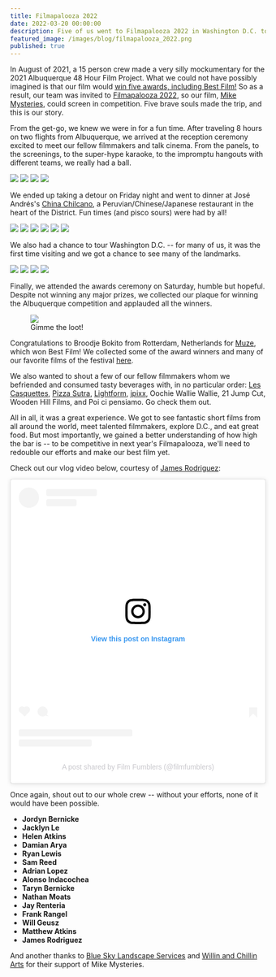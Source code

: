 ```yaml
---
title: Filmapalooza 2022
date: 2022-03-20 00:00:00
description: Five of us went to Filmapalooza 2022 in Washington D.C. to see our 48 Hour Film, Mike Mysteries, screened in competition.
featured_image: /images/blog/filmapalooza_2022.png
published: true
---
```

In August of 2021, a 15 person crew made a very silly mockumentary for the 2021 Albuquerque 48 Hour Film Project. What we could not have possibly imagined is that our film would [win five awards, including Best Film!](/blog/48-hour-we-won) So as a result, our team was invited to [Filmapalooza 2022](https://48hourfilmproj.zohobackstage.com/Filmapalooza2022-WashingtonDC#), so our film, [Mike Mysteries](/project/mike-mysteries), could screen in competition. Five brave souls made the trip, and this is our story.

From the get-go, we knew we were in for a fun time. After traveling 8 hours on two flights from Albuquerque, we arrived at the reception ceremony excited to meet our fellow filmmakers and talk cinema. From the panels, to the screenings, to the super-hype karaoke, to the impromptu hangouts with different teams, we really had a ball.

<div class="gallery" data-columns="2">
	<img src="/images/blog/filmapalooza1.jpg">
	<img src="/images/blog/filmapalooza2.jpg">
	<img src="/images/blog/filmapalooza3.jpg">
	<img src="/images/blog/filmapalooza8.jpg">
</div>

We ended up taking a detour on Friday night and went to dinner at José Andrés's [China Chilcano](https://www.chinachilcano.com), a Peruvian/Chinese/Japanese restaurant in the heart of the District. Fun times (and pisco sours) were had by all!

<div class="gallery" data-columns="3">
	<img src="/images/blog/china_chilcano1.jpg">
	<img src="/images/blog/china_chilcano2.jpg">
	<img src="/images/blog/china_chilcano3.jpg">
	<img src="/images/blog/china_chilcano4.jpg">
	<img src="/images/blog/china_chilcano5.jpg">
	<img src="/images/blog/china_chilcano6.jpg">
</div>

We also had a chance to tour Washington D.C. -- for many of us, it was the first time visiting and we got a chance to see many of the landmarks.

<div class="gallery" data-columns="2">
	<img src="/images/blog/filmapalooza4.jpg">
	<img src="/images/blog/filmapalooza5.jpg">
	<img src="/images/blog/filmapalooza6.jpg">
	<img src="/images/blog/filmapalooza7.jpg">
</div>

Finally, we attended the awards ceremony on Saturday, humble but hopeful. Despite not winning any major prizes, we collected our plaque for winning the Albuquerque competition and applauded all the winners.

<figure>
	<img src="/images/blog/filmapalooza9.png">
    <figcaption>Gimme the loot!</figcaption>
</figure>

Congratulations to Broodje Bokito from Rotterdam, Netherlands for [Muze](https://www.imdb.com/title/tt15348714), which won Best Film! We collected some of the award winners and many of our favorite films of the festival [here](https://wouldproductions.notion.site/Best-of-the-Festival-58e25a4878c847c7b251322ebbb4d04b).

We also wanted to shout a few of our fellow filmmakers whom we befriended and consumed tasty beverages with, in no particular order: [Les Casquettes](https://www.instagram.com/les__casquettes), [Pizza Sutra](https://www.instagram.com/pizzasutramke), [Lightform](https://www.instagram.com/lightformfilm), [jpixx](https://www.instagram.com/jpixx), Oochie Wallie Wallie, 21 Jump Cut, Wooden Hill Films, and Poi ci pensiamo. Go check them out.

All in all, it was a great experience. We got to see fantastic short films from all around the world, meet talented filmmakers, explore D.C., and eat great food. But most importantly, we gained a better understanding of how high the bar is -- to be competitive in next year's Filmapalooza, we'll need to redouble our efforts and make our best film yet.

Check out our vlog video below, courtesy of [James Rodriguez](https://www.instagram.com/jittlelames):

<blockquote class="instagram-media" data-instgrm-captioned data-instgrm-permalink="https://www.instagram.com/reel/CbJXIrdpwug/?utm_source=ig_embed&amp;utm_campaign=loading" data-instgrm-version="14" style=" background:#FFF; border:0; border-radius:3px; box-shadow:0 0 1px 0 rgba(0,0,0,0.5),0 1px 10px 0 rgba(0,0,0,0.15); margin: 1px; max-width:540px; min-width:326px; padding:0; width:99.375%; width:-webkit-calc(100% - 2px); width:calc(100% - 2px);"><div style="padding:16px;"> <a href="https://www.instagram.com/reel/CbJXIrdpwug/?utm_source=ig_embed&amp;utm_campaign=loading" style=" background:#FFFFFF; line-height:0; padding:0 0; text-align:center; text-decoration:none; width:100%;" target="_blank"> <div style=" display: flex; flex-direction: row; align-items: center;"> <div style="background-color: #F4F4F4; border-radius: 50%; flex-grow: 0; height: 40px; margin-right: 14px; width: 40px;"></div> <div style="display: flex; flex-direction: column; flex-grow: 1; justify-content: center;"> <div style=" background-color: #F4F4F4; border-radius: 4px; flex-grow: 0; height: 14px; margin-bottom: 6px; width: 100px;"></div> <div style=" background-color: #F4F4F4; border-radius: 4px; flex-grow: 0; height: 14px; width: 60px;"></div></div></div><div style="padding: 19% 0;"></div> <div style="display:block; height:50px; margin:0 auto 12px; width:50px;"><svg width="50px" height="50px" viewBox="0 0 60 60" version="1.1" xmlns="https://www.w3.org/2000/svg" xmlns:xlink="https://www.w3.org/1999/xlink"><g stroke="none" stroke-width="1" fill="none" fill-rule="evenodd"><g transform="translate(-511.000000, -20.000000)" fill="#000000"><g><path d="M556.869,30.41 C554.814,30.41 553.148,32.076 553.148,34.131 C553.148,36.186 554.814,37.852 556.869,37.852 C558.924,37.852 560.59,36.186 560.59,34.131 C560.59,32.076 558.924,30.41 556.869,30.41 M541,60.657 C535.114,60.657 530.342,55.887 530.342,50 C530.342,44.114 535.114,39.342 541,39.342 C546.887,39.342 551.658,44.114 551.658,50 C551.658,55.887 546.887,60.657 541,60.657 M541,33.886 C532.1,33.886 524.886,41.1 524.886,50 C524.886,58.899 532.1,66.113 541,66.113 C549.9,66.113 557.115,58.899 557.115,50 C557.115,41.1 549.9,33.886 541,33.886 M565.378,62.101 C565.244,65.022 564.756,66.606 564.346,67.663 C563.803,69.06 563.154,70.057 562.106,71.106 C561.058,72.155 560.06,72.803 558.662,73.347 C557.607,73.757 556.021,74.244 553.102,74.378 C549.944,74.521 548.997,74.552 541,74.552 C533.003,74.552 532.056,74.521 528.898,74.378 C525.979,74.244 524.393,73.757 523.338,73.347 C521.94,72.803 520.942,72.155 519.894,71.106 C518.846,70.057 518.197,69.06 517.654,67.663 C517.244,66.606 516.755,65.022 516.623,62.101 C516.479,58.943 516.448,57.996 516.448,50 C516.448,42.003 516.479,41.056 516.623,37.899 C516.755,34.978 517.244,33.391 517.654,32.338 C518.197,30.938 518.846,29.942 519.894,28.894 C520.942,27.846 521.94,27.196 523.338,26.654 C524.393,26.244 525.979,25.756 528.898,25.623 C532.057,25.479 533.004,25.448 541,25.448 C548.997,25.448 549.943,25.479 553.102,25.623 C556.021,25.756 557.607,26.244 558.662,26.654 C560.06,27.196 561.058,27.846 562.106,28.894 C563.154,29.942 563.803,30.938 564.346,32.338 C564.756,33.391 565.244,34.978 565.378,37.899 C565.522,41.056 565.552,42.003 565.552,50 C565.552,57.996 565.522,58.943 565.378,62.101 M570.82,37.631 C570.674,34.438 570.167,32.258 569.425,30.349 C568.659,28.377 567.633,26.702 565.965,25.035 C564.297,23.368 562.623,22.342 560.652,21.575 C558.743,20.834 556.562,20.326 553.369,20.18 C550.169,20.033 549.148,20 541,20 C532.853,20 531.831,20.033 528.631,20.18 C525.438,20.326 523.257,20.834 521.349,21.575 C519.376,22.342 517.703,23.368 516.035,25.035 C514.368,26.702 513.342,28.377 512.574,30.349 C511.834,32.258 511.326,34.438 511.181,37.631 C511.035,40.831 511,41.851 511,50 C511,58.147 511.035,59.17 511.181,62.369 C511.326,65.562 511.834,67.743 512.574,69.651 C513.342,71.625 514.368,73.296 516.035,74.965 C517.703,76.634 519.376,77.658 521.349,78.425 C523.257,79.167 525.438,79.673 528.631,79.82 C531.831,79.965 532.853,80.001 541,80.001 C549.148,80.001 550.169,79.965 553.369,79.82 C556.562,79.673 558.743,79.167 560.652,78.425 C562.623,77.658 564.297,76.634 565.965,74.965 C567.633,73.296 568.659,71.625 569.425,69.651 C570.167,67.743 570.674,65.562 570.82,62.369 C570.966,59.17 571,58.147 571,50 C571,41.851 570.966,40.831 570.82,37.631"></path></g></g></g></svg></div><div style="padding-top: 8px;"> <div style=" color:#3897f0; font-family:Arial,sans-serif; font-size:14px; font-style:normal; font-weight:550; line-height:18px;">View this post on Instagram</div></div><div style="padding: 12.5% 0;"></div> <div style="display: flex; flex-direction: row; margin-bottom: 14px; align-items: center;"><div> <div style="background-color: #F4F4F4; border-radius: 50%; height: 12.5px; width: 12.5px; transform: translateX(0px) translateY(7px);"></div> <div style="background-color: #F4F4F4; height: 12.5px; transform: rotate(-45deg) translateX(3px) translateY(1px); width: 12.5px; flex-grow: 0; margin-right: 14px; margin-left: 2px;"></div> <div style="background-color: #F4F4F4; border-radius: 50%; height: 12.5px; width: 12.5px; transform: translateX(9px) translateY(-18px);"></div></div><div style="margin-left: 8px;"> <div style=" background-color: #F4F4F4; border-radius: 50%; flex-grow: 0; height: 20px; width: 20px;"></div> <div style=" width: 0; height: 0; border-top: 2px solid transparent; border-left: 6px solid #f4f4f4; border-bottom: 2px solid transparent; transform: translateX(16px) translateY(-4px) rotate(30deg)"></div></div><div style="margin-left: auto;"> <div style=" width: 0px; border-top: 8px solid #F4F4F4; border-right: 8px solid transparent; transform: translateY(16px);"></div> <div style=" background-color: #F4F4F4; flex-grow: 0; height: 12px; width: 16px; transform: translateY(-4px);"></div> <div style=" width: 0; height: 0; border-top: 8px solid #F4F4F4; border-left: 8px solid transparent; transform: translateY(-4px) translateX(8px);"></div></div></div> <div style="display: flex; flex-direction: column; flex-grow: 1; justify-content: center; margin-bottom: 24px;"> <div style=" background-color: #F4F4F4; border-radius: 4px; flex-grow: 0; height: 14px; margin-bottom: 6px; width: 224px;"></div> <div style=" background-color: #F4F4F4; border-radius: 4px; flex-grow: 0; height: 14px; width: 144px;"></div></div></a><p style=" color:#c9c8cd; font-family:Arial,sans-serif; font-size:14px; line-height:17px; margin-bottom:0; margin-top:8px; overflow:hidden; padding:8px 0 7px; text-align:center; text-overflow:ellipsis; white-space:nowrap;"><a href="https://www.instagram.com/reel/CbJXIrdpwug/?utm_source=ig_embed&amp;utm_campaign=loading" style=" color:#c9c8cd; font-family:Arial,sans-serif; font-size:14px; font-style:normal; font-weight:normal; line-height:17px; text-decoration:none;" target="_blank">A post shared by Film Fumblers (@filmfumblers)</a></p></div></blockquote> <script async src="//www.instagram.com/embed.js"></script>

Once again, shout out to our whole crew -- without your efforts, none of it would have been possible.

* **Jordyn Bernicke**
* **Jacklyn Le**
* **Helen Atkins**
* **Damian Arya**
* **Ryan Lewis**
* **Sam Reed**
* **Adrian Lopez**
* **Alonso Indacochea**
* **Taryn Bernicke**
* **Nathan Moats**
* **Jay Renteria**
* **Frank Rangel**
* **Will Geusz**
* **Matthew Atkins**
* **James Rodriguez**

And another thanks to [Blue Sky Landscape Services](https://www.facebook.com/BlueSkyLandscapeServices) and [Willin and Chillin Arts](https://www.instagram.com/willinandchillinarts) for their support of Mike Mysteries.